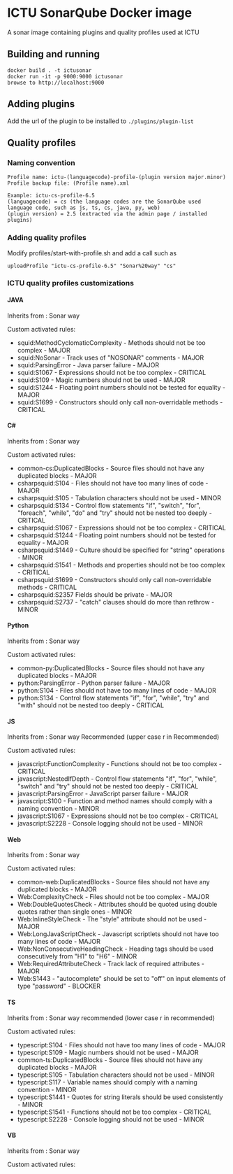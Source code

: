 # ICTU SonarQube Docker image
A sonar image containing plugins and quality profiles used at ICTU

## Building and running

    docker build . -t ictusonar
    docker run -it -p 9000:9000 ictusonar
    browse to http://localhost:9000

## Adding plugins
Add the url of the plugin to be installed to ```./plugins/plugin-list```

## Quality profiles

### Naming convention

    Profile name: ictu-(languagecode)-profile-(plugin version major.minor)
    Profile backup file: (Profile name).xml

    Example: ictu-cs-profile-6.5
    (languagecode) = cs (the language codes are the SonarQube used language code, such as js, ts, cs, java, py, web)
    (plugin version) = 2.5 (extracted via the admin page / installed plugins)

### Adding quality profiles

Modify profiles/start-with-profile.sh and add a call such as 

    uploadProfile "ictu-cs-profile-6.5" "Sonar%20way" "cs"


### ICTU quality profiles customizations

#### JAVA

Inherits from : Sonar way

Custom activated rules:
- squid:MethodCyclomaticComplexity - Methods should not be too complex - MAJOR
- squid:NoSonar - Track uses of "NOSONAR" comments - MAJOR
- squid:ParsingError - Java parser failure - MAJOR
- squid:S1067 - Expressions should not be too complex - CRITICAL
- squid:S109 - Magic numbers should not be used	- MAJOR
- squid:S1244 - Floating point numbers should not be tested for equality - MAJOR
- squid:S1699 - Constructors should only call non-overridable methods - CRITICAL

#### C#

Inherits from : Sonar way

Custom activated rules:
- common-cs:DuplicatedBlocks - Source files should not have any duplicated blocks - MAJOR
- csharpsquid:S104 - Files should not have too many lines of code - MAJOR
- csharpsquid:S105 - Tabulation characters should not be used - MINOR
- csharpsquid:S134 - Control flow statements "if", "switch", "for", "foreach", "while", "do" and "try" should not be nested too deeply - CRITICAL
- csharpsquid:S1067 - Expressions should not be too complex - CRITICAL
- csharpsquid:S1244 - Floating point numbers should not be tested for equality - MAJOR
- csharpsquid:S1449 - Culture should be specified for "string" operations - MINOR
- csharpsquid:S1541 - Methods and properties should not be too complex - CRITICAL
- csharpsquid:S1699 - Constructors should only call non-overridable methods - CRITICAL
- csharpsquid:S2357	Fields should be private - MAJOR
- csharpsquid:S2737 - "catch" clauses should do more than rethrow - MINOR

#### Python

Inherits from : Sonar way

Custom activated rules:
- common-py:DuplicatedBlocks - Source files should not have any duplicated blocks - MAJOR
- python:ParsingError - Python parser failure - MAJOR
- python:S104 - Files should not have too many lines of code - MAJOR
- python:S134 - Control flow statements "if", "for", "while", "try" and "with" should not be nested too deeply - CRITICAL

#### JS

Inherits from : Sonar way Recommended (upper case r in Recommended)

Custom activated rules:
- javascript:FunctionComplexity - Functions should not be too complex - CRITICAL
- javascript:NestedIfDepth - Control flow statements "if", "for", "while", "switch" and "try" should not be nested too deeply - CRITICAL
- javascript:ParsingError - JavaScript parser failure - MAJOR
- javascript:S100 - Function and method names should comply with a naming convention - MINOR
- javascript:S1067 - Expressions should not be too complex - CRITICAL
- javascript:S2228 - Console logging should not be used - MINOR

#### Web

Inherits from : Sonar way

Custom activated rules:
- common-web:DuplicatedBlocks - Source files should not have any duplicated blocks - MAJOR
- Web:ComplexityCheck - Files should not be too complex - MAJOR
- Web:DoubleQuotesCheck - Attributes should be quoted using double quotes rather than single ones - MINOR
- Web:InlineStyleCheck - The "style" attribute should not be used - MAJOR
- Web:LongJavaScriptCheck - Javascript scriptlets should not have too many lines of code - MAJOR
- Web:NonConsecutiveHeadingCheck - Heading tags should be used consecutively from "H1" to "H6" - MINOR
- Web:RequiredAttributeCheck - Track lack of required attributes - MAJOR
- Web:S1443 - "autocomplete" should be set to "off" on input elements of type "password" - BLOCKER

#### TS

Inherits from : Sonar way recommended (lower case r in recommended)

Custom activated rules:
- typescript:S104 - Files should not have too many lines of code - MAJOR
- typescript:S109 - Magic numbers should not be used - MAJOR
- common-ts:DuplicatedBlocks - Source files should not have any duplicated blocks - MAJOR
- typescript:S105 - Tabulation characters should not be used - MINOR
- typescript:S117 - Variable names should comply with a naming convention - MINOR
- typescript:S1441 - Quotes for string literals should be used consistently - MINOR
- typescript:S1541 - Functions should not be too complex - CRITICAL
- typescript:S2228 - Console logging should not be used - MINOR

#### VB

Inherits from : Sonar way

Custom activated rules: